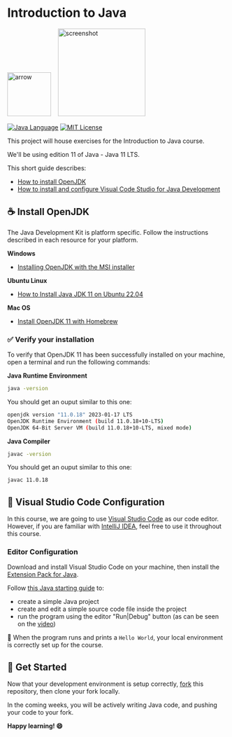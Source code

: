 # Introduction to Java

 <img width="100" alt="arrow" src="https://user-images.githubusercontent.com/19231569/213458967-d77d1ede-cbb8-4cda-8d58-7ac2a1c70503.png">&nbsp;&nbsp;&nbsp;&nbsp;<img width="200" alt="screenshot" src="https://github.com/paulinejdavis/intro-to-java-course/assets/111147520/4d85d8dd-b0d4-46d7-9be1-403800bdca21">


[![Java Language](https://img.shields.io/badge/PLATFORM-OpenJDK-3A75B0.svg?style=for-the-badge)][1]
[![MIT License](https://img.shields.io/badge/LICENSE-MIT-green.svg?style=for-the-badge)][13]

This project will house exercises for the Introduction to Java course.

We'll be using edition 11 of Java - Java 11 LTS. 

This short guide describes:

- [How to install OpenJDK][2]
- [How to install and configure Visual Code Studio for Java Development][3]

## :coffee: Install OpenJDK

The Java Development Kit is platform specific. Follow the instructions described in each resource for your platform.

**Windows**

- [Installing OpenJDK with the MSI installer][4]

**Ubuntu Linux**

- [How to Install Java JDK 11 on Ubuntu 22.04][5]

**Mac OS**

- [Install OpenJDK 11 with Homebrew][6]

### :white_check_mark: Verify your installation

To verify that OpenJDK 11 has been successfully installed on your machine, open a terminal and run the following commands:

**Java Runtime Environment**

```bash
java -version
```

You should get an ouput similar to this one:

```bash
openjdk version "11.0.18" 2023-01-17 LTS
OpenJDK Runtime Environment (build 11.0.18+10-LTS)
OpenJDK 64-Bit Server VM (build 11.0.18+10-LTS, mixed mode)
```

**Java Compiler**

```bash
javac -version
```

You should get an ouput similar to this one:

```bash
javac 11.0.18
```

## :wrench: Visual Studio Code Configuration

In this course, we are going to use [Visual Studio Code][7] as our code editor.
However, if you are familiar with [IntelliJ IDEA][8], feel free to use it throughout this course.

### Editor Configuration

Download and install Visual Studio Code on your machine, then install the [Extension Pack for Java][9].

Follow [this Java starting guide][10] to:
- create a simple Java project
- create and edit a simple source code file inside the project
- run the program using the editor "Run|Debug" button (as can be seen on the [video][11])

:tada: When the program runs and prints a `Hello World`, your local environment is correctly set up for the course.

## :rocket: Get Started

Now that your development environment is setup correctly, [fork][12] this repository, then clone your fork locally.

In the coming weeks, you will be actively writing Java code, and pushing your code to your fork.

**Happy learning! :smile:**



[1]: https://www.java.com/en/download/help/whatis_java.html
[2]: #coffee-install-openjdk
[3]: #wrench-visual-studio-code-configuration
[4]: https://access.redhat.com/documentation/en-us/openjdk/11/html/installing_and_using_openjdk_11_for_windows/installing_openjdk_msi_installer 
[5]: https://www.linuxcapable.com/how-to-install-openjdk-11-on-ubuntu-linux/
[6]: https://formulae.brew.sh/formula/openjdk@11
[7]: https://code.visualstudio.com/
[8]: https://www.jetbrains.com/idea/download/
[9]: https://code.visualstudio.com/docs/java/java-tutorial#_installing-extensions
[10]: https://code.visualstudio.com/docs/java/java-tutorial#_creating-a-source-code-file
[11]: https://code.visualstudio.com/docs/java/java-tutorial/run-debug.mp4
[12]: https://docs.github.com/en/get-started/quickstart/fork-a-repo
[13]: https://github.com/cbfacademy/intro-to-java-course/blob/main/LICENSE
